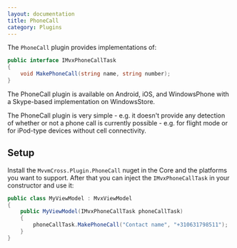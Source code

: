 ```yaml
---
layout: documentation
title: PhoneCall
category: Plugins
---
```

The `PhoneCall` plugin provides implementations of:

```c#
public interface IMvxPhoneCallTask
{
    void MakePhoneCall(string name, string number);
}
```

The PhoneCall plugin is available on Android, iOS, and WindowsPhone with a Skype-based implementation on WindowsStore.

The PhoneCall plugin is very simple - e.g. it doesn't provide any detection of whether or not a phone call is currently possible - e.g. for flight mode or for iPod-type devices without cell connectivity.

## Setup

Install the ```MvvmCross.Plugin.PhoneCall``` nuget in the Core and the platforms you want to support. After that you can inject the ```IMvxPhoneCallTask``` in your constructor and use it:

```c#
public class MyViewModel : MvxViewModel
{
    public MyViewModel(IMvxPhoneCallTask phoneCallTask)
    {
        phoneCallTask.MakePhoneCall("Contact name", "+310631798511");
    }
}
```


